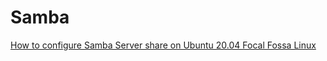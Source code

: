 # Samba

[How to configure Samba Server share on Ubuntu 20.04 Focal Fossa Linux](https://linuxconfig.org/how-to-configure-samba-server-share-on-ubuntu-20-04-focal-fossa-linux)